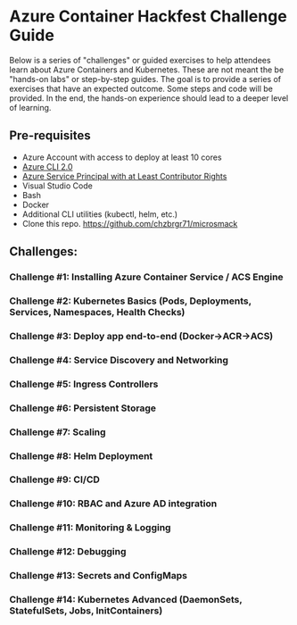 # Azure Container Hackfest Challenge Guide 

Below is a series of "challenges" or guided exercises to help attendees learn about Azure Containers and Kubernetes. These are not meant the be "hands-on labs" or step-by-step guides. The goal is to provide a series of exercises that have an expected outcome. Some steps and code will be provided. In the end, the hands-on experience should lead to a deeper level of learning. 

## Pre-requisites

* Azure Account with access to deploy at least 10 cores
* [Azure CLI 2.0](https://docs.microsoft.com/en-us/cli/azure/install-azure-cli?view=azure-cli-latest)
* [Azure Service Principal with at Least Contributor Rights](https://docs.microsoft.com/en-us/cli/azure/create-an-azure-service-principal-azure-cli?toc=%2Fazure%2Fazure-resource-manager%2Ftoc.json&view=azure-cli-latest#create-a-service-principal-for-your-application)
* Visual Studio Code
* Bash
* Docker
* Additional CLI utilities (kubectl, helm, etc.)
* Clone this repo. https://github.com/chzbrgr71/microsmack 

## Challenges:

### Challenge #1: Installing Azure Container Service / ACS Engine

### Challenge #2: Kubernetes Basics (Pods, Deployments, Services, Namespaces, Health Checks)

### Challenge #3: Deploy app end-to-end (Docker->ACR->ACS)

### Challenge #4: Service Discovery and Networking

### Challenge #5: Ingress Controllers

### Challenge #6: Persistent Storage

### Challenge #7: Scaling 

### Challenge #8: Helm Deployment

### Challenge #9: CI/CD

### Challenge #10: RBAC and Azure AD integration

### Challenge #11: Monitoring & Logging

### Challenge #12: Debugging

### Challenge #13: Secrets and ConfigMaps

### Challenge #14: Kubernetes Advanced (DaemonSets, StatefulSets, Jobs, InitContainers)